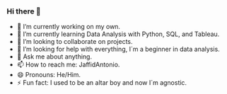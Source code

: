 ### Hi there 👋

- 🔭 I’m currently working on my own.
- 🌱 I’m currently learning Data Analysis with Python, SQL, and Tableau.
- 👯 I’m looking to collaborate on projects.
- 🤔 I’m looking for help with everything, I´m a beginner in data analysis.
- 💬 Ask me about anything.
- 📫 How to reach me: JaffidAntonio.
- 😄 Pronouns: He/Him.
- ⚡ Fun fact: I used to be an altar boy and now I´m agnostic.
